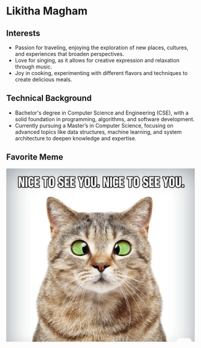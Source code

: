 # Likitha Magham

## Interests
- Passion for traveling, enjoying the exploration of new places, cultures, and experiences that broaden perspectives.
- Love for singing, as it allows for creative expression and relaxation through music.
- Joy in cooking, experimenting with different flavors and techniques to create delicious meals.

## Technical Background
- Bachelor's degree in Computer Science and Engineering (CSE), with a solid foundation in programming, algorithms, and software development.
- Currently pursuing a Master’s in Computer Science, focusing on advanced topics like data structures, machine learning, and system architecture to deepen knowledge and expertise.

## Favorite Meme
![Meme](./meme.png)

